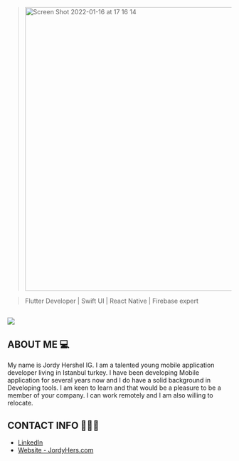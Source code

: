 ><img  width="637" alt="Screen Shot 2022-01-16 at 17 16 14" src="https://user-images.githubusercontent.com/49708438/149663724-b8b71885-ca2e-4412-a312-e9032ca47b6c.png">


> Flutter Developer | Swift UI | React Native | Firebase expert

## ![](https://komarev.com/ghpvc/?username=jordyhers&color=green)



## ABOUT ME 💻

My name is Jordy Hershel IG. I am a talented young mobile application developer living in Istanbul turkey. I have been developing Mobile application for several years now and I do have a solid background in Developing tools. I am keen to learn and that would be a pleasure to be a member of your company. I can work remotely and I am also willing to relocate. 

## CONTACT INFO 👨🏾‍💼

- [LinkedIn ](www.linkedin.com/in/jordy-hershel-ig)
- [Website - JordyHers.com](https://jordyhers.com/#/)





